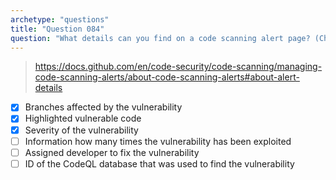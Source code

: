 ```yaml
---
archetype: "questions"
title: "Question 084"
question: "What details can you find on a code scanning alert page? (Choose three.)"
---
```



> https://docs.github.com/en/code-security/code-scanning/managing-code-scanning-alerts/about-code-scanning-alerts#about-alert-details
- [x] Branches affected by the vulnerability
- [x] Highlighted vulnerable code
- [x] Severity of the vulnerability
- [ ] Information how many times the vulnerability has been exploited
- [ ] Assigned developer to fix the vulnerability
- [ ] ID of the CodeQL database that was used to find the vulnerability
